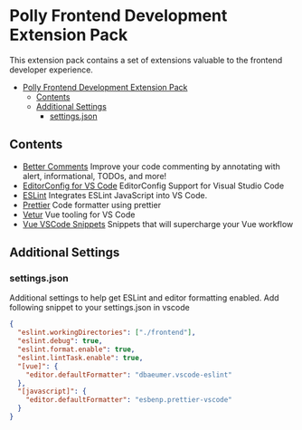 # Polly Frontend Development Extension Pack

This extension pack contains a set of extensions valuable to the frontend developer experience.

- [Polly Frontend Development Extension Pack](#polly-frontend-development-extension-pack)
  - [Contents](#contents)
  - [Additional Settings](#additional-settings)
    - [settings.json](#settingsjson)

## Contents

- [Better Comments](https://www.digitalocean.com/community/tutorials/how-to-create-an-extension-pack-for-visual-studio-code) Improve your code commenting by annotating with alert, informational, TODOs, and more!
- [EditorConfig for VS Code](https://marketplace.visualstudio.com/items?itemName=EditorConfig.EditorConfig) EditorConfig Support for Visual Studio Code
- [ESLint](https://marketplace.visualstudio.com/items?itemName=dbaeumer.vscode-eslint) Integrates ESLint JavaScript into VS Code.
- [Prettier](https://marketplace.visualstudio.com/items?itemName=esbenp.prettier-vscode) Code formatter using prettier
- [Vetur](https://marketplace.visualstudio.com/items?itemName=octref.vetur) Vue tooling for VS Code
- [Vue VSCode Snippets](https://marketplace.visualstudio.com/items?itemName=sdras.vue-vscode-snippets) Snippets that will supercharge your Vue workflow

## Additional Settings

### settings.json

Additional settings to help get ESLint and editor formatting enabled. Add following snippet to your settings.json in vscode

```json
{
  "eslint.workingDirectories": ["./frontend"],
  "eslint.debug": true,
  "eslint.format.enable": true,
  "eslint.lintTask.enable": true,
  "[vue]": {
    "editor.defaultFormatter": "dbaeumer.vscode-eslint"
  },
  "[javascript]": {
    "editor.defaultFormatter": "esbenp.prettier-vscode"
  }
}
```
